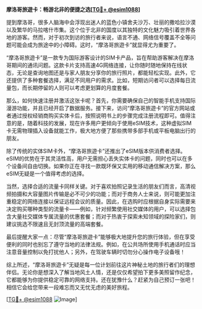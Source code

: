 **摩洛哥旅遊卡：畅游北非的便捷之选[[TG💪+ @esim1088](https://t.me/s/esim1088)]**

提到摩洛哥，很多人脑海中会浮现出迷人的蓝色小镇舍夫沙万、壮丽的撒哈拉沙漠以及繁华的马拉喀什市集。这个位于北非的国度以其独特的文化魅力吸引着世界各地的游客。然而，对于初次到访的旅行者来说，语言不通、网络信号覆盖不全等问题可能会成为旅途中的小障碍。这时，“摩洛哥旅遊卡”就显得尤为重要了。

“摩洛哥旅遊卡”是一款专为国际游客设计的SIM卡产品，旨在帮助游客解决在摩洛哥期间的通讯问题。这款卡片支持高速4G网络连接，让你随时随地保持在线状态，无论是查询地图还是与家人朋友分享你的旅行照片，都能轻松实现。此外，它还提供了多种套餐选择，满足不同用户的需求。比如，短期访问者可以选择每日流量包，而长期停留的人则可以考虑更划算的月度套餐。

那么，如何快速注册并激活这张卡呢？首先，你需要确保自己的智能手机支持国际漫游功能，并且已经开启了数据服务。接下来，访问“摩洛哥旅遊卡”的官方网站或者通过授权经销商购买实体卡后，按照说明书上的步骤完成注册流程即可。值得注意的是，随着科技的发展，现在许多用户更倾向于使用eSIM技术，这种虚拟SIM卡无需物理插入设备就能工作，极大地方便了那些携带多部手机或平板电脑出行的朋友。

除了传统的实体SIM卡外，“摩洛哥旅遊卡”还推出了eSIM版本供消费者选择。eSIM的优势在于其灵活性高，用户无需担心丢失实体卡的问题，同时也可以在多个设备间自由切换。如果你正在寻找一款既环保又实用的移动通信解决方案，那么eSIM无疑是一个值得考虑的选择。

当然，选择合适的流量卡同样关键。对于喜欢拍照记录生活的朋友们而言，高清视频拍摄和大容量图片传输是必不可少的功能；而对于商务人士来说，则可能更加注重稳定的网络连接以保证远程会议的质量。因此，在选购时应根据自身实际需要来决定购买哪种类型的流量卡——例如，针对频繁使用社交媒体的用户，可以选择包含大量社交媒体专属流量的优惠套餐；而对于热衷于探索未知领域的探险家们，则建议挑选不限速且无封顶流量的高端套餐。

最后提醒大家一点：尽管“摩洛哥旅遊卡”能够极大地提升您的旅行体验，但在享受便利的同时也别忘了遵守当地的法律法规。例如，在公共场所使用手机通话时应当注意音量控制以免打扰他人；另外，在驾驶车辆时切勿分心操作电子设备哦！

综上所述，“摩洛哥旅遊卡”无疑是每一位计划前往这片神秘土地的旅行者们的理想伴侣。无论你是想深入了解当地风土人情，还是仅仅希望拍下更多美照留作纪念，它都能够为你提供稳定可靠的网络支持。还在犹豫什么？赶紧为自己预订一张吧！相信它会给您带来一段难忘而又无忧无虑的美好旅程。

[[TG💪+ @esim1088](https://t.me/s/esim1088) ![Image](https://i.postimg.cc/4NQfJmqS/Snipaste-2025-05-13-00-14-12.png)]